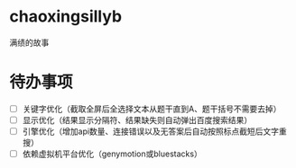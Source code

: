 # chaoxingsillyb
满绩的故事

# 待办事项
- [ ] 关键字优化（截取全屏后全选择文本从题干直到A、题干括号不需要去掉）
- [ ] 显示优化（结果显示分隔符、结果缺失则自动弹出百度搜索结果）
- [ ] 引擎优化（增加api数量、连接错误以及无答案后自动按照标点截短后文字重搜）
- [ ] 依赖虚拟机平台优化（genymotion或bluestacks）
